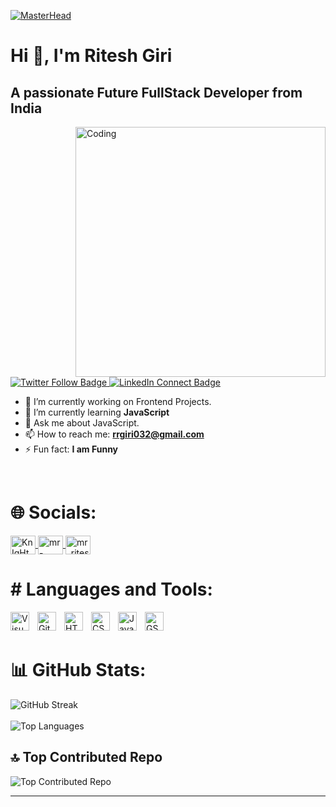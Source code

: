 [![MasterHead](https://firebasestorage.googleapis.com/v0/b/flexi-coding.appspot.com/o/dempgi7-520f8d5f-63d4-4453-8822-dbc149ae27f8.gif?alt=media&token=91c0c7b2-93c3-4029-b011-1a8703c5730d)](your-profile-link)

# Hi 👋, I'm Ritesh Giri
## A passionate Future FullStack Developer from India

<img align="right" alt="Coding" width="400" src="https://cdn.dribbble.com/users/1162077/screenshots/3848914/programmer.gif">

<p align="left"> 
  <a href="https://twitter.com/@KnIgHtG11697565" target="blank">
    <img src="https://img.shields.io/twitter/follow/KnIgHtG11697565?logo=twitter&style=for-the-badge" alt="Twitter Follow Badge" />
  </a>
  <a href="www.linkedin.com/in/ritesh-giri-b8b770242" target="blank">
    <img src="https://img.shields.io/badge/Connect%20with%20Me-0077B5?style=for-the-badge&logo=linkedin" alt="LinkedIn Connect Badge" />
  </a>
</p>


- 🔭 I’m currently working on Frontend Projects.
- 🌱 I’m currently learning **JavaScript**
- 💬 Ask me about JavaScript.
- 📫 How to reach me: **rrgiri032@gmail.com**
- ⚡ Fun fact: **I am Funny**

<br>

<h1>🌐 Socials:</h1>
<p align="left">
  <a href="https://twitter.com/KnIgHtG11697565" target="_blank">
    <img align="center" src="https://raw.githubusercontent.com/rahuldkjain/github-profile-readme-generator/master/src/images/icons/Social/twitter.svg" alt="KnIgHtG11697565" height="30" width="40" />
  </a>
  <a href="https://www.linkedin.com/in/ritesh-giri-b8b770242/" target="_blank">
    <img align="center" src="https://raw.githubusercontent.com/rahuldkjain/github-profile-readme-generator/master/src/images/icons/Social/linked-in-alt.svg" alt="mr-ritesh-giri" height="30" width="40" />
  </a>
  <a href="https://instagram.com/mr_ritesh_giri" target="_blank">
    <img align="center" src="https://raw.githubusercontent.com/rahuldkjain/github-profile-readme-generator/master/src/images/icons/Social/instagram.svg" alt="mr_ritesh_giri" height="30" width="40" />
  </a>
</p>

<h1># Languages and Tools:</h1>
<img align="left" alt="Visual Studio Code" width="30px" src="https://cdn.jsdelivr.net/gh/devicons/devicon/icons/vscode/vscode-original.svg" style="padding-right:10px;" />
<img align="left" alt="Git" width="30px" src="https://cdn.jsdelivr.net/gh/devicons/devicon/icons/git/git-original.svg" style="padding-right:10px;" />
<img align="left" alt="HTML5" width="30px" src="https://cdn.jsdelivr.net/gh/devicons/devicon/icons/html5/html5-original.svg" style="padding-right:10px;" />
<img align="left" alt="CSS3" width="30px" src="https://cdn.jsdelivr.net/gh/devicons/devicon/icons/css3/css3-original.svg" style="padding-right:10px;" />
<img align="left" alt="JavaScript" width="30px" src="https://cdn.jsdelivr.net/gh/devicons/devicon/icons/javascript/javascript-original.svg" style="padding-right:10px;" />
 <img align="left" alt="GSAP" width="30px" src="https://cdn.worldvectorlogo.com/logos/gsap-greensock.svg" style="padding-right:10px;" />
</a>
<br>
<br>

# 📊 GitHub Stats:
 
![GitHub Streak](https://github-readme-streak-stats.herokuapp.com/?user=mr-ritesh-giri&theme=dark&hide_border=false)<br/>
<br>
![Top Languages](https://github-readme-stats.vercel.app/api/top-langs/?username=mr-ritesh-giri&theme=dark&hide_border=false&include_all_commits=false&count_private=false&layout=compact)

## 🔝 Top Contributed Repo
![Top Contributed Repo](https://github-contributor-stats.vercel.app/api?username=mr-ritesh-giri&limit=5&theme=tokyonight&combine_all_yearly_contributions=true)

<!-- [![](https://visitcount.itsvg.in/api?id=mr-ritesh-giri&label=Profile%20Views&color=12&icon=5&pretty=false)](https://visitcount.itsvg.in)-->

---





